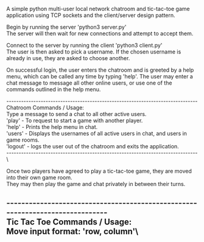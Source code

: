 A simple python multi-user local network chatroom and tic-tac-toe game application using TCP sockets and the client/server design pattern.

Begin by running the server 'python3 server.py'\
The server will then wait for new connections and attempt to accept them.

Connect to the server by running the client 'python3 client.py'\
The user is then asked to pick a username. If the chosen username is already in use, they are asked to choose another. 

On successful login, the user enters the chatroom and is greeted by a help menu, which can be called any time by typing 'help'.
The user may enter a chat message to message all other online users, or use one of the commands outlined in the help menu.

------------------------------------------------------------------------------\
Chatroom Commands / Usage:\
Type a message to send a chat to all other active users.\
'play' - To request to start a game with another player.\
'help' - Prints the help menu in chat.\
'users' - Displays the usernames of all active users in chat, and users in game rooms.\
'logout' - logs the user out of the chatroom and exits the application.\
------------------------------------------------------------------------------\

Once two players have agreed to play a tic-tac-toe game, they are moved into their own game room.\
They may then play the game and chat privately in between their turns. 

------------------------------------------------------------------------------\
Tic Tac Toe Commands / Usage:\
Move input format: 'row, column'\
------------------------------------------------------------------------------


